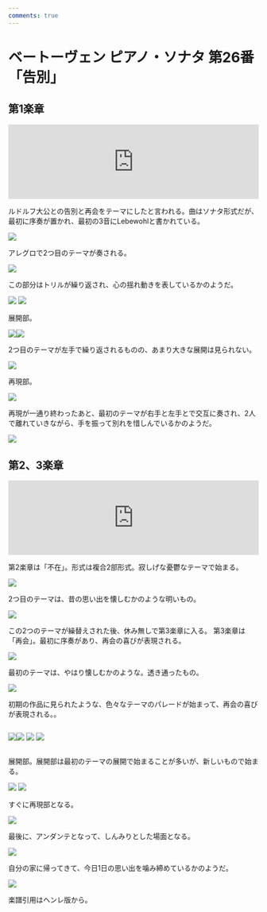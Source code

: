 ```yaml
---
comments: true
---
```


# ベートーヴェン ピアノ・ソナタ 第26番 「告別」

## 第1楽章

<iframe allow="autoplay *; encrypted-media *;" style="width:100%;max-width:660px;overflow:hidden;background:transparent;" sandbox="allow-forms allow-popups allow-same-origin allow-scripts allow-storage-access-by-user-activation allow-top-navigation-by-user-activation" src="https://embed.music.apple.com/us/album/piano-sonata-no-26-in-e-flat-major-op-81a-les-adieux/947851407?i=947851423&app=music" height="150" frameborder="0"></iframe>

ルドルフ大公との告別と再会をテーマにしたと言われる。曲はソナタ形式だが、最初に序奏が置かれ、最初の3音にLebewohlと書かれている。

<img src="1160.jpg">

アレグロで2つ目のテーマが奏される。

<img src="1158.jpg">

この部分はトリルが繰り返され、心の揺れ動きを表しているかのようだ。

<img src="1156.jpg">

<img src="1159.jpg">

展開部。

<div style="display: flex;">
<img src="1155.jpg"><img src="1157.jpg">
</div>

2つ目のテーマが左手で繰り返されるものの、あまり大きな展開は見られない。

<img src="1161.jpg">

再現部。

<img src="1163.jpg">

再現が一通り終わったあと、最初のテーマが右手と左手とで交互に奏され、2人で離れていきながら、手を振って別れを惜しんでいるかのようだ。

<img src="1162.jpg">

## 第2、3楽章

<iframe allow="autoplay *; encrypted-media *;" frameborder="0" height="150" style="width:100%;max-width:660px;overflow:hidden;background:transparent;" sandbox="allow-forms allow-popups allow-same-origin allow-scripts allow-storage-access-by-user-activation allow-top-navigation-by-user-activation" src="https://embed.music.apple.com/us/album/piano-sonata-no-26-in-e-flat-major-op-81a-les-adieux/947851407?i=947851424&app=music"></iframe>

第2楽章は「不在」。形式は複合2部形式。寂しげな憂鬱なテーマで始まる。

<img src="1169.jpg">

2つ目のテーマは、昔の思い出を懐しむかのような明いもの。

<img src="1165.jpg">

この2つのテーマが繰替えされた後、休み無しで第3楽章に入る。
第3楽章は「再会」。最初に序奏があり、再会の喜びが表現される。

<img src="1166.jpg">

最初のテーマは、やはり懐しむかのような。透き通ったもの。

<img src="1167.jpg">

初期の作品に見られたような、色々なテーマのパレードが始まって、再会の喜びが表現される。。

<p style="display:inline-block;"><img src="1164.jpg"><img src="1168.jpg">

<img src="1172.jpg">

<img src="1174.jpg">

展開部。展開部は最初のテーマの展開で始まることが多いが、新しいもので始まる。

<img src="1176.jpg">

<img src="1171.jpg">

すぐに再現部となる。

<img src="1173.jpg">

最後に、アンダンテとなって、しんみりとした場面となる。

<img src="1170.jpg">

自分の家に帰ってきて、今日1日の思い出を噛み締めているかのようだ。

<img src="1175.jpg">

楽譜引用はヘンレ版から。

